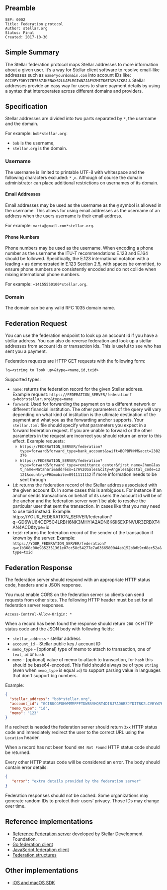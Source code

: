 ## Preamble

```
SEP: 0002
Title: Federation protocol
Author: stellar.org
Status: Final
Created: 2017-10-30
```

## Simple Summary

The Stellar federation protocol maps Stellar addresses to more information about a given user. It’s a way for Stellar client software to resolve email-like addresses such as `name*yourdomain.com` into account IDs like: `GCCVPYFOHY7ZB7557JKENAX62LUAPLMGIWNZJAFV2MITK6T32V37KEJU`. Stellar addresses provide an easy way for users to share payment details by using a syntax that interoperates across different domains and providers.

## Specification

Stellar addresses are divided into two parts separated by `*`, the username and the domain.

For example: `bob*stellar.org`:

* `bob` is the username,
* `stellar.org` is the domain.

### Username

The username is limited to printable UTF-8 with whitespace and the following characters excluded: `*` ,`>`. Although of course the domain administrator can place additional restrictions on usernames of its domain.

#### Email Addresses

Email addresses may be used as the username as the `@` symbol is allowed in the username. This allows for using email addresses as the username of an address when the users username is their email address.

For example: `maria@gmail.com*stellar.org`.

#### Phone Numbers

Phone numbers may be used as the username. When encoding a phone number as the username the ITU-T recommendations E.123 and E.164 should be followed. Specifically, the E.123 international notation with a leading `+` as demonstrated in E.123 Section 2.5, with spaces be ommitted, to ensure phone numbers are consistently encoded and do not collide when mixing international phone numbers.

For example: `+14155550100*stellar.org`.

### Domain
The domain can be any valid RFC 1035 domain name. 

## Federation Request

You can use the federation endpoint to look up an account id if you have a stellar address. You can also do reverse federation and look up a stellar addresses from account ids or transaction ids. This is useful to see who has sent you a payment.

Federation requests are HTTP GET requests with the following form:

`?q=<string to look up>&type=<name,id,txid>`

Supported types:

* `name`: returns the federation record for the given Stellar address. Example request:
`https://FEDERATION_SERVER/federation?q=bob*stellar.org&type=name`
* `forward`: Used for forwarding the payment on to a different network or different financial institution. The other parameters of the query will vary depending on what kind of institution is the ultimate destination of the payment and what you as the forwarding anchor supports. Your `stellar.toml` file should specify what parameters you expect in a forward federation request. If you are unable to forward or the other parameters in the request are incorrect you should return an error to this effect. Example requests:
  * `https://FEDERATION_SERVER/federation?type=forward&forward_type=bank_account&swift=BOPBPHMM&acct=2382376`
  * `https://FEDERATION_SERVER/federation?type=forward&forward_type=remittance_center&first_name=Jhun&last_name=Matahari&address=17A%20Sales&city=Angeles&postal_code=12121&country=PH&mobile=0911111112` if more information needs to be sent through
* `id`: returns the federation record of the Stellar address associated with the given account ID. In some cases this is ambiguous. For instance if an anchor sends transactions on behalf of its users the account id will be of the anchor and the federation server won’t be able to resolve the particular user that sent the transaction. In cases like that you may need to use txid instead. Example: https://YOUR_FEDERATION_SERVER/federation?q=GD6WU64OEP5C4LRBH6NK3MHYIA2ADN6K6II6EXPNVUR3ERBXT4AN4ACD&type=id
* `txid`: returns the federation record of the sender of the transaction if known by the server. Example:
`https://YOUR_FEDERATION_SERVER/federation?q=c1b368c00e9852351361e07cc58c54277e7a6366580044ab152b8db9cd8ec52a&type=txid`

## Federation Response

The federation server should respond with an appropriate HTTP status code, headers and a JSON response.

You must enable CORS on the federation server so clients can send requests from other sites. The following HTTP header must be set for all federation server responses.
```
Access-Control-Allow-Origin: *
```

When a record has been found the response should return `200 OK` HTTP status code and the JSON body with following fields:

* `stellar_address` - stellar address
* `account_id` - Stellar public key / account ID
* `memo_type` - [optional] type of memo to attach to transaction, one of `text`, `id` or `hash`
* `memo` - [optional] value of memo to attach to transaction, for `hash` this should be base64-encoded. This field should always be of type `string` (even when `memo_type` is equal `id`) to support parsing value in languages that don't support big numbers.

Example:
```json
{
  "stellar_address": "bob*stellar.org",
  "account_id": "GCIBUCGPOHWMMMFPFTDWBSVHQRT4DIBJ7AD6BZJYDITBK2LCVBYW7HUQ",
  "memo_type": "id",
  "memo": "123"
}
```

If a redirect is needed the federation server should return `3xx` HTTP status code and immediately redirect the user to the correct URL using the `Location` header.

When a record has not been found `404 Not Found` HTTP status code should be returned.

Every other HTTP status code will be considered an error. The body should contain error details:
```json
{
   "error": "extra details provided by the federation server"
}
```

Federation responses should not be cached. Some organizations may generate random IDs to protect their users’ privacy. Those IDs may change over time.

## Reference implementations

* [Reference Federation server](https://github.com/stellar/go/tree/master/services/federation) developed by Stellar Development Foundation.
* [Go federation client](https://github.com/stellar/go/tree/master/clients/federation)
* [JavaScript federation client](http://stellar.github.io/js-stellar-sdk/FederationServer.html)
* [Federation structures](https://github.com/stellar/go/blob/master/protocols/federation/main.go)

## Other implementations

* [iOS and macOS SDK](https://github.com/Soneso/stellar-ios-mac-sdk/blob/master/README.md#5-using-a-federation-server)

